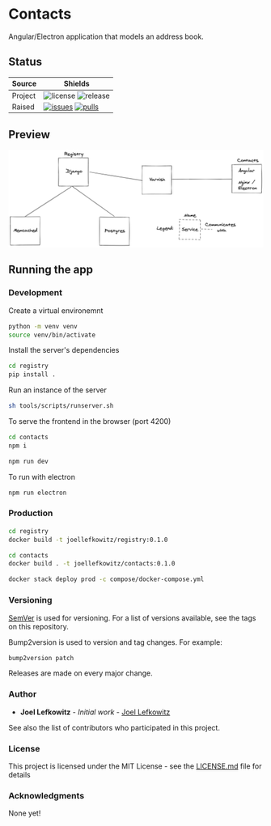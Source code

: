 # Contacts

Angular/Electron application that models an address book.

## Status

| Source     | Shields                                                        |
| ---------- | -------------------------------------------------------------- |
| Project    | ![license][license] ![release][release]                        |
| Raised     | [![issues][issues]][issues_link] [![pulls][pulls]][pulls_link] |

## Preview

![Architecture][architecture]

## Running the app

### Development

Create a virtual environemnt

```bash
python -m venv venv
source venv/bin/activate
```

Install the server's dependencies

```bash
cd registry
pip install .
```

Run an instance of the server

```bash
sh tools/scripts/runserver.sh
```

To serve the frontend in the browser (port 4200)

```bash
cd contacts
npm i
```

```bash
npm run dev
```

To run with electron

```bash
npm run electron
```

### Production

```bash
cd registry
docker build -t joellefkowitz/registry:0.1.0
```

```bash
cd contacts
docker build . -t joellefkowitz/contacts:0.1.0
```

```bash
docker stack deploy prod -c compose/docker-compose.yml
```

### Versioning

[SemVer](http://semver.org/) is used for versioning. For a list of versions available, see the tags on this repository.

Bump2version is used to version and tag changes.
For example:

```bash
bump2version patch
```

Releases are made on every major change.

### Author

- **Joel Lefkowitz** - _Initial work_ - [Joel Lefkowitz](https://github.com/JoelLefkowitz)

See also the list of contributors who participated in this project.

### License

This project is licensed under the MIT License - see the [LICENSE.md](LICENSE.md) file for details

### Acknowledgments

None yet!

[license]: https://img.shields.io/github/license/joellefkowitz/contacts
[release]: https://img.shields.io/github/v/tag/joellefkowitz/contacts
[issues]: https://img.shields.io/github/issues/joellefkowitz/contacts "Issues"
[issues_link]: https://github.com/JoelLefkowitz/contacts/issues
[pulls]: https://img.shields.io/github/issues-pr/joellefkowitz/contacts "Pull requests"
[pulls_link]: https://github.com/JoelLefkowitz/contacts/pulls
[architecture]: https://github.com/JoelLefkowitz/contacts/raw/master/architecture.png "Architecture"
